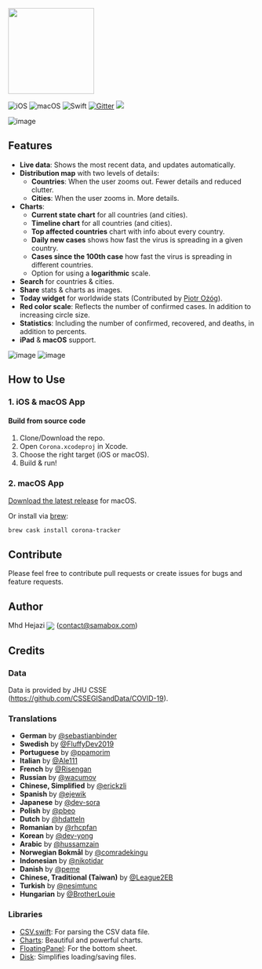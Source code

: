 <img src="https://user-images.githubusercontent.com/121827/78813826-4709ac80-79d6-11ea-9406-247ebabd815b.png" height="175">

![iOS](https://img.shields.io/badge/iOS-10%20-blue)
![macOS](https://img.shields.io/badge/macOS-10.15-blue)
![Swift](https://img.shields.io/badge/Swift-5-orange?logo=Swift&logoColor=white)
[![Gitter](https://badges.gitter.im/CoronaTrackerApp/community.svg)](https://gitter.im/CoronaTrackerApp/community?utm_source=badge&utm_medium=badge&utm_campaign=pr-badge)
<a href="https://twitter.com/intent/follow?screen_name=Hejazi"><img src="https://img.shields.io/badge/@hejazi-x?color=08a0e9&logo=twitter&logoColor=white" /></a>

![image](https://user-images.githubusercontent.com/121827/77246699-e25efb80-6c3a-11ea-8a49-30bd87ff33c0.png)

## Features
* __Live data__: Shows the most recent data, and updates automatically.
* __Distribution map__ with two levels of details:
  * __Countries__: When the user zooms out. Fewer details and reduced clutter.
  * __Cities__: When the user zooms in. More details.
* __Charts__:
   * __Current state chart__ for all countries (and cities).
   * __Timeline chart__ for all countries (and cities).
   * __Top affected countries__ chart with info about every country.
   * __Daily new cases__ shows how fast the virus is spreading in a given country.
   * __Cases since the 100th case__ how fast the virus is spreading in different countries.
   * Option for using a __logarithmic__ scale.
* __Search__ for countries & cities.
* __Share__ stats & charts as images.
* __Today widget__ for worldwide stats (Contributed by [Piotr Ożóg](https://github.com/pbeo)).
* __Red color scale__: Reflects the number of confirmed cases. In addition to increasing circle size.
* __Statistics__: Including the number of confirmed, recovered, and deaths, in addition to percents.
* __iPad__ & __macOS__ support.

![image](https://user-images.githubusercontent.com/121827/77246980-a6796580-6c3d-11ea-80dd-57833a7c386a.png)
![image](https://user-images.githubusercontent.com/121827/77247007-03751b80-6c3e-11ea-91fc-b3d535fda6a2.png)

## How to Use
### 1. iOS & macOS App
#### Build from source code
1. Clone/Download the repo.
2. Open `Corona.xcodeproj` in Xcode.
3. Choose the right target (iOS or macOS).
4. Build & run!

### 2. macOS App
[Download the latest release](https://github.com/mhdhejazi/CoronaTracker/releases/latest) for macOS.

Or install via [brew](http://brew.sh):

  ```bash
  brew cask install corona-tracker
  ```

## Contribute
Please feel free to contribute pull requests or create issues for bugs and feature requests.

## Author
Mhd Hejazi <a href="https://twitter.com/intent/follow?screen_name=Hejazi"><img src="https://img.shields.io/badge/@hejazi-x?color=08a0e9&logo=twitter&logoColor=white" valign="middle" /></a> (contact@samabox.com)

## Credits
### Data
Data is provided by JHU CSSE (https://github.com/CSSEGISandData/COVID-19).

### Translations
* __German__ by [@sebastianbinder](https://github.com/sebastianbinder)
* __Swedish__ by [@FluffyDev2019](https://github.com/FluffyDev2019)
* __Portuguese__ by [@ppamorim](https://github.com/ppamorim)
* __Italian__ by [@Ale111](https://github.com/Ale111)
* __French__ by [@Risengan](https://github.com/Risengan)
* __Russian__ by [@wacumov](https://github.com/wacumov)
* __Chinese, Simplified__ by [@erickzli](https://github.com/erickzli)
* __Spanish__ by [@ejewik](https://github.com/ejewik)
* __Japanese__ by [@dev-sora](https://github.com/dev-sora)
* __Polish__ by [@pbeo](https://github.com/pbeo)
* __Dutch__ by [@hdatteln](https://github.com/hdatteln)
* __Romanian__ by [@rhcpfan](https://github.com/rhcpfan)
* __Korean__ by [@dev-yong](https://github.com/dev-yong)
* __Arabic__ by [@hussamzain](https://github.com/hussamzain)
* __Norwegian Bokmål__ by [@comradekingu](https://github.com/comradekingu)
* __Indonesian__ by [@nikotidar](https://github.com/nikotidar)
* __Danish__ by [@peme](https://github.com/peme)
* __Chinese, Traditional (Taiwan)__ by [@League2EB](https://github.com/League2EB)
* __Turkish__ by [@nesimtunc](https://github.com/nesimtunc)
* __Hungarian__ by [@BrotherLouie](https://github.com/BrotherLouie)

### Libraries
* [CSV.swift](https://github.com/yaslab/CSV.swift): For parsing the CSV data file.
* [Charts](https://github.com/danielgindi/Charts): Beautiful and powerful charts.
* [FloatingPanel](https://github.com/SCENEE/FloatingPanel): For the bottom sheet.
* [Disk](https://github.com/saoudrizwan/Disk): Simplifies loading/saving files.
